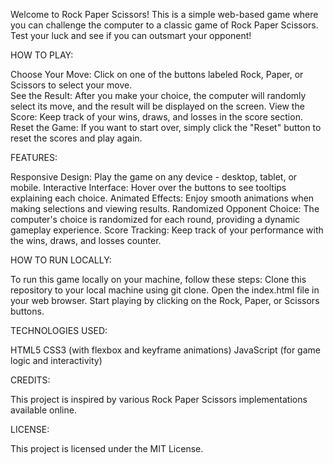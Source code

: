 Welcome to Rock Paper Scissors! This is a simple web-based game where you can challenge the computer to a classic game of Rock Paper Scissors. Test your luck and see if you can outsmart your opponent!

HOW TO PLAY:

Choose Your Move: Click on one of the buttons labeled Rock, Paper, or Scissors to select your move. <br />
See the Result: After you make your choice, the computer will randomly select its move, and the result will be displayed on the screen.
View the Score: Keep track of your wins, draws, and losses in the score section.
Reset the Game: If you want to start over, simply click the "Reset" button to reset the scores and play again.

FEATURES:

Responsive Design: Play the game on any device - desktop, tablet, or mobile.
Interactive Interface: Hover over the buttons to see tooltips explaining each choice.
Animated Effects: Enjoy smooth animations when making selections and viewing results.
Randomized Opponent Choice: The computer's choice is randomized for each round, providing a dynamic gameplay experience.
Score Tracking: Keep track of your performance with the wins, draws, and losses counter.

HOW TO RUN LOCALLY:

To run this game locally on your machine, follow these steps:
Clone this repository to your local machine using git clone.
Open the index.html file in your web browser.
Start playing by clicking on the Rock, Paper, or Scissors buttons.

TECHNOLOGIES USED:

HTML5
CSS3 (with flexbox and keyframe animations)
JavaScript (for game logic and interactivity)

CREDITS:

This project is inspired by various Rock Paper Scissors implementations available online. 

LICENSE:

This project is licensed under the MIT License.
